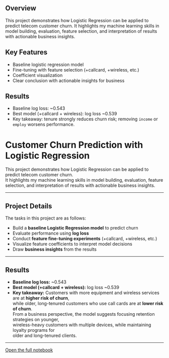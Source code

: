 ## Overview
This project demonstrates how Logistic Regression can be applied to predict telecom customer churn.
It highlights my machine learning skills in model building, evaluation, feature selection, and interpretation of results with actionable business insights.

## Key Features
- Baseline logistic regression model
- Fine-tuning with feature selection (+callcard, +wireless, etc.)
- Coefficient visualization
- Clear conclusion with actionable insights for business

## Results
- Baseline log loss: ~0.543  
- Best model (+callcard + wireless): log loss ~0.539  
- Key takeaway: tenure strongly reduces churn risk; removing `income` or `employ` worsens performance.


# Customer Churn Prediction with Logistic Regression  

This project demonstrates how Logistic Regression can be applied to predict telecom customer churn.  
It highlights my machine learning skills in model building, evaluation, feature selection, and interpretation of results with actionable business insights.  

---

## Project Details  

The tasks in this project are as follows:  

- Build a **baseline Logistic Regression model** to predict churn  
- Evaluate performance using **log loss**  
- Conduct **feature fine-tuning experiments** (+callcard, +wireless, etc.)  
- Visualize feature coefficients to interpret model decisions  
- Draw **business insights** from the results  

---

## Results  

- **Baseline log loss:** ~0.543  
- **Best model (+callcard + wireless):** log loss ~0.539  
- **Key takeaway:** Customers with more equipment and wireless services are at **higher risk of churn**,  
  while older, long-tenured customers who use call cards are at **lower risk of churn**.  
From a business perspective, the model suggests focusing retention strategies on younger,  
wireless-heavy customers with multiple devices, while maintaining loyalty programs for  
older and long-tenured clients.

---

[Open the full notebook](https://github.com/yoiestelle/Data-Science-Portfolio/blob/main/machine-learning/customer-churn-logistic-regression/Customer%20Churn%20Prediction.ipynb)

